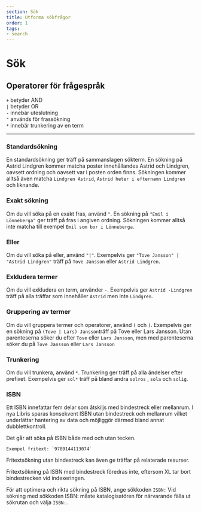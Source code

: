 ```yaml
---
section: Sök
title: Utforma sökfrågor
order: 1
tags:
- search
---
```


# Sök

## Operatorer för frågespråk

   `+` betyder AND  
   `|` betyder OR  
   `-` innebär uteslutning  
   `"` används för frassökning  
   `*` innebär trunkering av en term  

---

### Standardsökning

En standardsökning ger träff på sammanslagen sökterm. En sökning på Astrid Lindgren kommer matcha poster innehållandes Astrid och Lindgren, oavsett ordning och oavsett var i posten orden finns. Sökningen kommer alltså även matcha `Lindgren Astrid`, `Astrid heter i efternamn Lindgren` och liknande.

### Exakt sökning

Om du vill söka på en exakt fras, använd `"`. En sökning på `"Emil i Lönneberga"` ger träff på fras i angiven ordning. Sökningen kommer alltså inte matcha till exempel `Emil som bor i Lönneberga`.

### Eller

Om du vill söka på eller, använd `"|"`. Exempelvis ger `"Tove Jansson" | "Astrid Lindgren"` träff på `Tove Jansson` eller `Astrid Lindgren`.

### Exkludera termer

Om du vill exkludera en term, använder `-`. Exempelvis ger `Astrid -Lindgren` träff på alla träffar som innehåller `Astrid` men inte `Lindgren`.

### Gruppering av termer 

Om du vill gruppera termer och operatorer, använd `(` och `)`. Exempelvis ger en sökning på `(Tove | Lars) Jansson`träff på Tove eller Lars Jansson. Utan parenteserna söker du efter `Tove` eller `Lars Jansson`, men med parenteserna söker du på `Tove Jansson` eller `Lars Jansson`

### Trunkering

Om du vill trunkera, använd `*`. Trunkering ger träff på alla ändelser efter prefixet. Exempelvis ger `sol*` träff på bland andra `solros` , `sola` och `solig`.

### ISBN

Ett ISBN innefattar fem delar som åtskiljs med bindestreck eller mellanrum. I nya Libris sparas konsekvent ISBN utan bindestreck och mellanrum vilket underlättar hantering av data och möjliggör därmed bland annat dubblettkontroll.

Det går att söka på ISBN både med och utan tecken. 

    Exempel fritext: `9789144113074`

Fritextsökning utan bindestreck kan även ge träffar på relaterade resurser. 

Fritextsökning på ISBN med bindestreck föredras inte, eftersom XL tar bort bindestrecken vid indexeringen.

För att optimera och rikta sökning på ISBN, ange sökkoden `ISBN:` Vid sökning med sökkoden ISBN: måste katalogisatören för närvarande fälla ut sökrutan och välja `ISBN:`.
